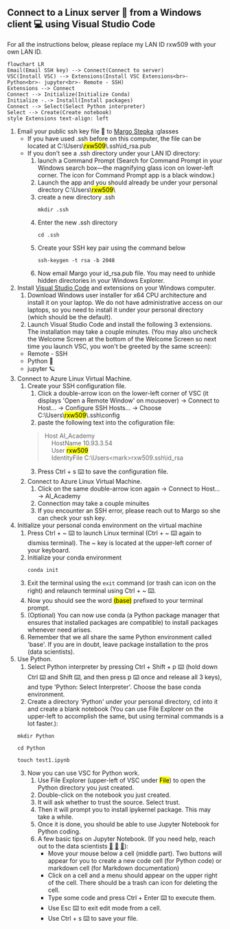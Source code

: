 ## Connect to a Linux server 🐧 from a Windows client 💻 using Visual Studio Code

For all the instructions below, please replace my LAN ID rxw509 with your own LAN ID.
```mermaid
flowchart LR
Email(Email SSH key) --> Connect(Connect to server)
VSC(Install VSC) --> Extensions(Install VSC Extensions<br>- Python<br>- jupyter<br>- Remote - SSH)
Extensions --> Connect
Connect --> Initialize(Initialize Conda)
Initialize -.-> Install(Install packages)
Connect --> Select(Select Python interpreter)
Select --> Create(Create notebook)
style Extensions text-align: left
```

1. Email your public ssh key file 🔑 to [Margo Stepka](mailto:mstepka@hanover.com) :glasses
   - If you have used .ssh before on this computer, the file can be located at C:\\Users\\<mark>rxw509</mark>\\.ssh\\id_rsa.pub
   - If you don't see a .ssh directory under your LAN ID directory:
     1. launch a Command Prompt (Search for Command Prompt in your Windows search box&mdash;the magnifying glass icon on lower-left corner. The icon for Command Prompt app is a black window.)
     2. Launch the app and you should already be under your personal directory C:\Users\\<mark>rxw509</mark>\\
     3. create a new directory .ssh
		<pre><code class="command-line">mkdir .ssh</code></pre>
     4. Enter the new .ssh directory
		<pre><code class="command-line">cd .ssh</code></pre>
     5. Create your SSH key pair using the command below
		<pre><code class="command-line">ssh-keygen -t rsa -b 2048</code></pre>
     6. Now email Margo your id_rsa.pub file. You may need to unhide hidden directories in your Windows Explorer.
2. Install [Visual Studio Code](https://code.visualstudio.com/download) and extensions on your Windows computer.
   1. Download Windows user installer for x64 CPU architecture and install it on your laptop. We do not have administrative access on our laptops, so you need to install it under your personal directory (which should be the default).
   2. Launch Visual Studio Code and install the following 3 extensions. The installation may take a couple minutes. (You may also uncheck the Welcome Screen at the bottom of the Welcome Screen so next time you launch VSC, you won't be greeted by the same screen):
   	- Remote - SSH
   	- Python 🐍
   	- jupyter 🪐
3. Connect to Azure Linux Virtual Machine.
   1. Create your SSH configuration file.
      1. Click a double-arrow icon on the lower-left corner of VSC (it displays 'Open a Remote Window' on mouseover) &rarr; Connect to Host... &rarr; Configure SSH Hosts... &rarr; Choose C:\\Users\\<mark>rxw509</mark>\\.ssh\\config 
      2. paste the following text into the cofiguration file: 
      >Host AI_Academy<br>&nbsp;&nbsp;&nbsp;&nbsp;HostName 10.93.3.54<br>&nbsp;&nbsp;&nbsp;&nbsp;User <mark>rxw509</mark><br>&nbsp;&nbsp;&nbsp;&nbsp;IdentityFile C:\Users\<mark>rxw509</mark>\.ssh\id_rsa
      3. Press Ctrl + s ⌨️ to save the configuration file.
   2. Connect to Azure Linux Virtual Machine.
      1. Click on the same double-arrow icon again &rarr; Connect to Host... &rarr; AI_Academy
      2. Connection may take a couple minuites
      3. If you encounter an SSH error, please reach out to Margo so she can check your ssh key.
4. Initialize your personal conda environment on the virtual machine
   1. Press Ctrl + ~ ⌨️ to launch Linux terminal (Ctrl + ~ ⌨️ again to dismiss terminal). The ~ key is located at the upper-left corner of your keyboard.
   2. Initialize your conda environment
		<pre><code class="command-line">conda init</code></pre>
   3. Exit the terminal using the <code class="command-line">exit</code> command (or trash can icon on the right) and relaunch terminal using Ctrl + ~ ⌨️. 
   4. Now you should see the word <mark>(base)</mark> prefixed to your terminal prompt. 
   5. (Optional) You can now use conda (a Python package manager that ensures that installed packages are compatible) to install packages whenever need arises. 
   6. Remember that we all share the same Python environment called 'base'. If you are in doubt, leave package installation to the pros (data scientists).
5. Use Python.
   1. Select Python interpreter by pressing Ctrl + Shift + p ⌨️ (hold down Ctrl ⌨️ and Shift ⌨️, and then press p ⌨️ once and release all 3 keys), and type 'Python: Select Interpreter'. Choose the base conda environment.
   2. Create a directory 'Python' under your personal directory, cd into it and create a blank notebook (You can use File Explorer on the upper-left to accomplish the same, but using terminal commands is a lot faster.):
	<pre><code class="command-line">mkdir Python</code></pre>
   <pre><code class="command-line">cd Python</code></pre>
   <pre><code class="command-line">touch test1.ipynb</code></pre>
   3. Now you can use VSC for Python work.
      1. Use File Explorer (upper-left of VSC under <mark>File</mark>) to open the Python directory you just created.
      2. Double-click on the notebook you just created.
      3. It will ask whether to trust the source. Select trust. 
      4. Then it will prompt you to install ipykernel package. This may take a while.
      5. Once it is done, you should be able to use Jupyter Notebook for Python coding.
      6. A few basic tips on Jupyter Notebook. (If you need help, reach out to the data scientists [👩](mailto:jdoyle@hanover.com) [👧](mailto:lscott@hanover.com) [👦](mailto:gmack@hanover.com)):
         - Move your mouse below a cell (middle part). Two buttons will appear for you to create a new code cell (for Python code) or markdown cell (for Markdown documentation)
         - Click on a cell and a menu should appear on the upper right of the cell. There should be a trash can icon for deleting the cell.
         - Type some code and press Ctrl + Enter ⌨️ to execute them.
         - Use Esc ⌨️ to exit edit mode from a cell.
         - Use Ctrl + s ⌨️ to save your file.

